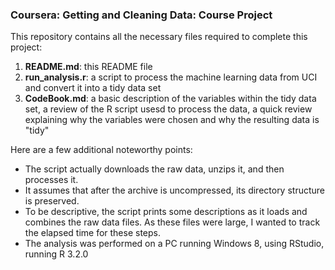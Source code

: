 ### Coursera: Getting and Cleaning Data: Course Project


This repository contains all the necessary files required to complete this 
project:  

1. __README.md__: this README file  
2. __run_analysis.r__: a script to process the machine learning data from UCI and 
convert it into a tidy data set  
3. __CodeBook.md__: a basic description of the variables within the tidy data set, 
a review of the R script usesd to process the data, a quick review explaining 
why the variables were chosen and why the resulting data is "tidy"  

Here are a few additional noteworthy points:  

* The script actually downloads the raw data, unzips it, and then processes it.  
* It assumes that after the archive is uncompressed, its directory structure is 
preserved.  
* To be descriptive, the script prints some descriptions as it loads and 
combines the raw data files. As these files were large, I wanted to track the 
elapsed time for these steps. 
* The analysis was performed on a PC running Windows 8, using RStudio, 
running R 3.2.0  
